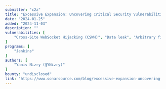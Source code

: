 ```yaml
---
submitter: "c2a"
title: "Excessive Expansion: Uncovering Critical Security Vulnerabilities in Jenkins (CVE-2024-23897 & CVE-2024-23898)"
date: "2024-01-25"
added: "2024-11-03"
description: ""
vulnerabilities: [
    "Cross-Site WebSocket Hijacking (CSWH)", "Data leak", "Arbitrary file read", "Security code review"
]
programs: [
    "Jenkins"
]
authors: [
    "Yaniv Nizry (@YNizry)"
]
bounty: "undisclosed"
link: "https://www.sonarsource.com/blog/excessive-expansion-uncovering-critical-security-vulnerabilities-in-jenkins/"
---
```




